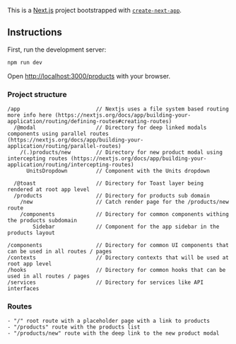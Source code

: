 This is a [Next.js](https://nextjs.org) project bootstrapped with [`create-next-app`](https://nextjs.org/docs/app/api-reference/cli/create-next-app).

## Instructions

First, run the development server:

```bash
npm run dev
```

Open [http://localhost:3000/products](http://localhost:3000/products) with your browser.

### Project structure

```
/app                        // Nextjs uses a file system based routing more info here (https://nextjs.org/docs/app/building-your-application/routing/defining-routes#creating-routes)
  /@modal                   // Directory for deep linked modals components using parallel routes (https://nextjs.org/docs/app/building-your-application/routing/parallel-routes)
    /(.)products/new        // Directory for new product modal using intercepting routes (https://nextjs.org/docs/app/building-your-application/routing/intercepting-routes)
      UnitsDropdown         // Component with the Units dropdown

  /@toast                   // Directory for Toast layer being rendered at root app level
  /products                 // Directory for products sub domain
    /new                    // Catch render page for the /products/new route
    /components             // Directory for common components withing the products subdomain
        Sidebar             // Component for the app sidebar in the products layout

/components                 // Directory for common UI components that can be used in all routes / pages
/contexts                   // Directory contexts that will be used at root app level
/hooks                      // Directory for common hooks that can be used in all routes / pages
/services                   // Directory for services like API interfaces

```

### Routes

```
- "/" root route with a placeholder page with a link to products
- "/products" route with the products list
- "/products/new" route with the deep link to the new product modal
```
